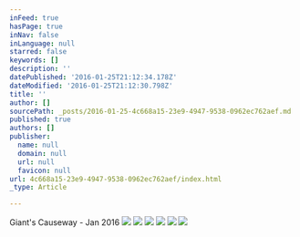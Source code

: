 ```yaml
---
inFeed: true
hasPage: true
inNav: false
inLanguage: null
starred: false
keywords: []
description: ''
datePublished: '2016-01-25T21:12:34.178Z'
dateModified: '2016-01-25T21:12:30.798Z'
title: ''
author: []
sourcePath: _posts/2016-01-25-4c668a15-23e9-4947-9538-0962ec762aef.md
published: true
authors: []
publisher:
  name: null
  domain: null
  url: null
  favicon: null
url: 4c668a15-23e9-4947-9538-0962ec762aef/index.html
_type: Article

---
```

Giant's Causeway - Jan 2016
![](https://the-grid-user-content.s3-us-west-2.amazonaws.com/84414327-3168-4464-92ba-b211108bd9c2.jpg)
![](https://the-grid-user-content.s3-us-west-2.amazonaws.com/b42b3efe-4417-45d9-8bc4-36566a415dd6.jpg)
![](https://s3-us-west-2.amazonaws.com/the-grid-img/p/6a32a113ce9cdfbc16988d3685e6d7c0ab638d81.jpg)
![](https://s3-us-west-2.amazonaws.com/the-grid-img/p/4318c922c4b9d516aaa6c1e1f56ff3ca67f50d00.jpg)
![](https://s3-us-west-2.amazonaws.com/the-grid-img/p/1895eea9c88b97d1af43c7bf624210fa029670b2.jpg)
![](https://the-grid-user-content.s3-us-west-2.amazonaws.com/466765ce-9d71-4efb-b87b-0f5061936385.jpg)